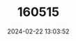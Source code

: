 ---
title: "160515"
category: "Liptena modesta"
draft: false
date: 2024-02-22 13:03:52
languages:
  English: ["Modest False Dots"]
---
